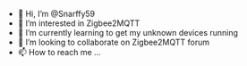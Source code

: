 - 👋 Hi, I’m @Snarffy59
- 👀 I’m interested in Zigbee2MQTT
- 🌱 I’m currently learning to get my unknown devices running
- 💞️ I’m looking to collaborate on Zigbee2MQTT forum
- 📫 How to reach me ...

<!---
Snarffy59/Snarffy59 is a ✨ special ✨ repository because its `README.md` (this file) appears on your GitHub profile.
You can click the Preview link to take a look at your changes.
--->
